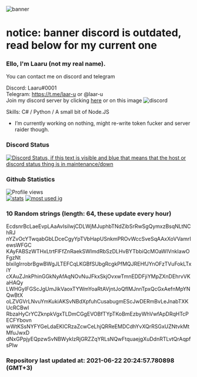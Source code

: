 
![banner](https://raw.githubusercontent.com/stop-bark/stop-bark/master/banner4.png)
# notice: banner discord is outdated, read below for my current one


### Ello, I'm Laaru (not my real name).

You can contact me on discord and telegram  

Discord: Laaru#0001  
Telegram: https://t.me/laar-u or @laar-u  
Join my discord server by clicking [here](https://discord.gg/invite/monk) or on this image ![discord](https://discord.com/api/guilds/848458923136122901/embed.png)

Skills: C# / Python / A small bit of Node.JS  

- I’m currently working on nothing, might re-write token fucker and server raider though.

### Discord Status
[![Discord Status, if this text is visible and blue that means that the host or discord status thing is in maintenance/down](https://discord.c99.nl/widget/theme-4/739824148267925565.png)](https://discord.c99.nl/)

### Github Statistics
![Profile views](https://komarev.com/ghpvc/?username=Laar-u) <br> [![stats](https://github-readme-stats.vercel.app/api?username=Laar-u&show_icons=true&theme=synthwave)](https://github.com/anuraghazra/github-readme-stats) [![most used ig](https://github-readme-stats.vercel.app/api/top-langs/?username=Laar-u&layout=compact&theme=synthwave&show_icons=true&langs_count=10)]((https://github.com/anuraghazra/github-readme-stats))

### 10 Random strings (length: 64, these update every hour)
EcdsnrBcLaeEvpLAaAvIsiIwjCDLWjMJuphbTNdZibSrRwSgQymxzBsqNLtNChRJ
nYZvOcYTwqabGbLDceCgyYpTVbHapUSnkmPROvWccSveSqAAxXoVVamrIewsWFGC
KAyFABSzWTHxLtrtFlFfZnRaekSWImdRbSzDLHvBYTbbiQcMOaWIVnkIawOFgzNt
blxilgIrrobrBgwBWgJLTEFCqLKGBfSUbgRcgkPfMQJREHfJYnOFzTVuFokLTxiY
cXAuZJnkPhinGGkNyAfAqNOvNuJFkxSkjOvxwTmnEDDFjiYMpZXnDEhrvVKaHAQy
LWHGyIFGScJgUmJikVaoxTYWmYoaRtAVjntJoQfIMJnnTpxQcGxAefnMpYNQwBtX
oLZVGVrLNvuYmKukiAKSvNBdXpfuhCusabugmEScJwDERmBvLeJnabTXKUcRCBwI
RbzaHyCrYCZknpkVgxTLDmCGgEVOBfTYpTKoBmEzbyWhVwfApDRqHTcPECFYbovn
wWtKSsNYFYGeLdaEKICRzaZcwCeLhjQRReEMDCdhYvXQrRSGxUZNtvkMtMfuJwxD
dNxGPpjyEQpzwSvNBWykIzRjGRZZqYRLsNQwFtquaejgXuDdnRTLvtQrAqpfsPIw

### Repository last updated at: 2021-06-22 20:24:57.780898 (GMT+3)
